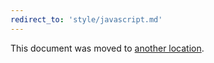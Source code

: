 ```yaml
---
redirect_to: 'style/javascript.md'
---
```


This document was moved to [another location](style/javascript.md).

<!-- This redirect file can be deleted after February 1, 2021. -->
<!-- Before deletion, see: https://docs.gitlab.com/ee/development/documentation/#move-or-rename-a-page -->
